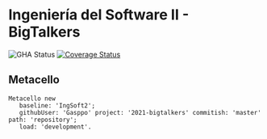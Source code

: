 #  Ingeniería del Software II - BigTalkers

![GHA Status](https://github.com/Gasppo/2021-bigtalkers/actions/workflows/GHA.yml/badge.svg)
[![Coverage Status](https://coveralls.io/repos/github/Gasppo/2021-bigtalkers/badge.svg?branch=master)](https://coveralls.io/github/Gasppo/2021-bigtalkers?branch=master)

## Metacello

```smalltalk
Metacello new
   baseline: 'IngSoft2';
   githubUser: 'Gasppo' project: '2021-bigtalkers' commitish: 'master' path: 'repository';
   load: 'development'.
```

